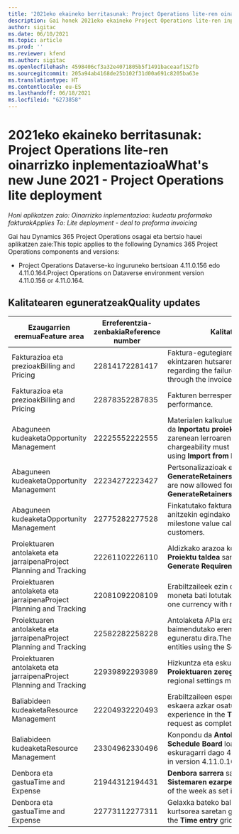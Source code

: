 ```yaml
---
title: '2021eko ekaineko berritasunak: Project Operations lite-ren oinarrizko inplementazioa'
description: Gai honek 2021eko ekaineko Project Operations lite-ren inplementazioan eskuragarri dauden kalitate-eguneratzeei buruzko informazioa eskaintzen du.
author: sigitac
ms.date: 06/10/2021
ms.topic: article
ms.prod: ''
ms.reviewer: kfend
ms.author: sigitac
ms.openlocfilehash: 4598406cf3a32e4071805b5f1491baceaaf152fb
ms.sourcegitcommit: 205a94ab4168de25b102f31d00a691c8205ba63e
ms.translationtype: HT
ms.contentlocale: eu-ES
ms.lasthandoff: 06/18/2021
ms.locfileid: "6273858"
---
```

# <a name="whats-new-june-2021---project-operations-lite-deployment"></a><span data-ttu-id="f9166-103">2021eko ekaineko berritasunak: Project Operations lite-ren oinarrizko inplementazioa</span><span class="sxs-lookup"><span data-stu-id="f9166-103">What's new June 2021 - Project Operations lite deployment</span></span>

<span data-ttu-id="f9166-104">_Honi aplikatzen zaio: Oinarrizko inplementazioa: kudeatu proformako fakturak_</span><span class="sxs-lookup"><span data-stu-id="f9166-104">_Applies To: Lite deployment - deal to proforma invoicing_</span></span>

<span data-ttu-id="f9166-105">Gai hau Dynamics 365 Project Operations osagai eta bertsio hauei aplikatzen zaie:</span><span class="sxs-lookup"><span data-stu-id="f9166-105">This topic applies to the following Dynamics 365 Project Operations components and versions:</span></span>

  - <span data-ttu-id="f9166-106">Project Operations Dataverse-ko inguruneko bertsioan 4.11.0.156 edo 4.11.0.164.</span><span class="sxs-lookup"><span data-stu-id="f9166-106">Project Operations on Dataverse environment version 4.11.0.156 or 4.11.0.164.</span></span>

## <a name="quality-updates"></a><span data-ttu-id="f9166-107">Kalitatearen eguneratzeak</span><span class="sxs-lookup"><span data-stu-id="f9166-107">Quality updates</span></span>

| <span data-ttu-id="f9166-108">**Ezaugarrien eremua**</span><span class="sxs-lookup"><span data-stu-id="f9166-108">**Feature area**</span></span> | <span data-ttu-id="f9166-109">**Erreferentzia-zenbakia**</span><span class="sxs-lookup"><span data-stu-id="f9166-109">**Reference number**</span></span> | <span data-ttu-id="f9166-110">**Kalitatearen eguneratzea**</span><span class="sxs-lookup"><span data-stu-id="f9166-110">**Quality update**</span></span> |
| --- | --- | --- |
| <span data-ttu-id="f9166-111">Fakturazioa eta prezioak</span><span class="sxs-lookup"><span data-stu-id="f9166-111">Billing and Pricing</span></span> | <span data-ttu-id="f9166-112">2281417</span><span class="sxs-lookup"><span data-stu-id="f9166-112">2281417</span></span> | <span data-ttu-id="f9166-113">Faktura-egutegiaren bidez faktura automatikoki sortzeko ekintzaren hutsaren inguruko arazoa konpondu da.</span><span class="sxs-lookup"><span data-stu-id="f9166-113">Fixed the issue regarding the failure of the automatic invoice creation action through the invoice schedule.</span></span> |
| <span data-ttu-id="f9166-114">Fakturazioa eta prezioak</span><span class="sxs-lookup"><span data-stu-id="f9166-114">Billing and Pricing</span></span> | <span data-ttu-id="f9166-115">2287835</span><span class="sxs-lookup"><span data-stu-id="f9166-115">2287835</span></span> |   <span data-ttu-id="f9166-116">Fakturen berrespena hobetu da.</span><span class="sxs-lookup"><span data-stu-id="f9166-116">Improved invoice confirmation performance.</span></span> |
| <span data-ttu-id="f9166-117">Abaguneen kudeaketa</span><span class="sxs-lookup"><span data-stu-id="f9166-117">Opportunity Management</span></span> | <span data-ttu-id="f9166-118">2222555</span><span class="sxs-lookup"><span data-stu-id="f9166-118">2222555</span></span> | <span data-ttu-id="f9166-119">Materialen kalkuluen kargagarritasuna behar bezala kopiatu behar da **Inportatu proiektuaren zenbatespenetik** erabiltzen ari zarenean lerroaren xehetasunak aipatzeko.</span><span class="sxs-lookup"><span data-stu-id="f9166-119">Material estimates chargeability must be correctly copied to quote line details when using **Import from Project Estimation**.</span></span> |
| <span data-ttu-id="f9166-120">Abaguneen kudeaketa</span><span class="sxs-lookup"><span data-stu-id="f9166-120">Opportunity Management</span></span> | <span data-ttu-id="f9166-121">2223427</span><span class="sxs-lookup"><span data-stu-id="f9166-121">2223427</span></span> | <span data-ttu-id="f9166-122">Pertsonalizazioak ekintzarako honetarako onartzen dira, **GenerateRetainersFromRetainerScheduleOptions**.</span><span class="sxs-lookup"><span data-stu-id="f9166-122">Customizations are now allowed for the action, **GenerateRetainersFromRetainerScheduleOptions**.</span></span> |
| <span data-ttu-id="f9166-123">Abaguneen kudeaketa</span><span class="sxs-lookup"><span data-stu-id="f9166-123">Opportunity Management</span></span> | <span data-ttu-id="f9166-124">2277528</span><span class="sxs-lookup"><span data-stu-id="f9166-124">2277528</span></span> | <span data-ttu-id="f9166-125">Finkatutako fakturazio mugarriaren balioa kalkulatzea bezero anitzekin egindako proiektuen kontratu lerroetarako.</span><span class="sxs-lookup"><span data-stu-id="f9166-125">Fixed billing milestone value calculation for project contract lines with multiple customers.</span></span> |
| <span data-ttu-id="f9166-126">Proiektuaren antolaketa eta jarraipena</span><span class="sxs-lookup"><span data-stu-id="f9166-126">Project Planning and Tracking</span></span> | <span data-ttu-id="f9166-127">2226110</span><span class="sxs-lookup"><span data-stu-id="f9166-127">2226110</span></span> | <span data-ttu-id="f9166-128">Aldizkako arazoa konpondu da **Sortu Eskakizuna** funtzioan **Proiektu taldea** saretan.</span><span class="sxs-lookup"><span data-stu-id="f9166-128">Fixed the intermittent issue with the **Generate Requirement** function in the **Project team** grid.</span></span> |
| <span data-ttu-id="f9166-129">Proiektuaren antolaketa eta jarraipena</span><span class="sxs-lookup"><span data-stu-id="f9166-129">Project Planning and Tracking</span></span> | <span data-ttu-id="f9166-130">2208109</span><span class="sxs-lookup"><span data-stu-id="f9166-130">2208109</span></span> | <span data-ttu-id="f9166-131">Erabiltzaileek ezin dute moneta batean proiektu bat sortu beste moneta bati lotutako egitekoekin.</span><span class="sxs-lookup"><span data-stu-id="f9166-131">Users can't create a project in one currency with related tasks in another currency.</span></span> |
| <span data-ttu-id="f9166-132">Proiektuaren antolaketa eta jarraipena</span><span class="sxs-lookup"><span data-stu-id="f9166-132">Project Planning and Tracking</span></span> | <span data-ttu-id="f9166-133">2258228</span><span class="sxs-lookup"><span data-stu-id="f9166-133">2258228</span></span> | <span data-ttu-id="f9166-134">Antolaketa APIa erabiliz **Programazioa** elementuarekin aldatzeko baimendutako eremuen zerrenda erabiltzen duten entitateak eguneratu dira.</span><span class="sxs-lookup"><span data-stu-id="f9166-134">The list of fields allowed to modify with **Scheduling** entities using the Schedule API has been updated.</span></span> |
| <span data-ttu-id="f9166-135">Proiektuaren antolaketa eta jarraipena</span><span class="sxs-lookup"><span data-stu-id="f9166-135">Project Planning and Tracking</span></span> | <span data-ttu-id="f9166-136">2293989</span><span class="sxs-lookup"><span data-stu-id="f9166-136">2293989</span></span> | <span data-ttu-id="f9166-137">Hizkuntza eta eskualde ezarpen zuzenak pasatu behar dira **Proiektuaren zereginak** saretara.</span><span class="sxs-lookup"><span data-stu-id="f9166-137">The correct language and regional settings must be passed to the **Project Tasks** grid.</span></span>|
| <span data-ttu-id="f9166-138">Baliabideen kudeaketa</span><span class="sxs-lookup"><span data-stu-id="f9166-138">Resource Management</span></span> | <span data-ttu-id="f9166-139">2220493</span><span class="sxs-lookup"><span data-stu-id="f9166-139">2220493</span></span> | <span data-ttu-id="f9166-140">Erabiltzaileen esperientzia konpondu da **Egitekoa** saretan baliabide eskaera azkar osatuta dagoela markatzean.</span><span class="sxs-lookup"><span data-stu-id="f9166-140">Fixed the user experience in the **Task** grid when quickly marking a resource request as complete.</span></span> |
| <span data-ttu-id="f9166-141">Baliabideen kudeaketa</span><span class="sxs-lookup"><span data-stu-id="f9166-141">Resource Management</span></span> | <span data-ttu-id="f9166-142">2330496</span><span class="sxs-lookup"><span data-stu-id="f9166-142">2330496</span></span> | <span data-ttu-id="f9166-143">Konpondu da **Antolaketa taula** kargatzearen arazoa.</span><span class="sxs-lookup"><span data-stu-id="f9166-143">Fixed the **Schedule Board** loading issue.</span></span> <span data-ttu-id="f9166-144">(Kalitatearen eguneratzea eskuragarri dago 4.11.0.164 bertsioan)</span><span class="sxs-lookup"><span data-stu-id="f9166-144">(Quality update is available in version 4.11.0.164)</span></span> |
| <span data-ttu-id="f9166-145">Denbora eta gastua</span><span class="sxs-lookup"><span data-stu-id="f9166-145">Time and Expense</span></span> | <span data-ttu-id="f9166-146">2194431</span><span class="sxs-lookup"><span data-stu-id="f9166-146">2194431</span></span> | <span data-ttu-id="f9166-147">**Denbora sarrera** saretak aste hasieran errespetatu behar du **Sistemaren ezarpenetan**.</span><span class="sxs-lookup"><span data-stu-id="f9166-147">The **Time entry** grid must honor the start of the week as set in the **System settings**.</span></span> |
| <span data-ttu-id="f9166-148">Denbora eta gastua</span><span class="sxs-lookup"><span data-stu-id="f9166-148">Time and Expense</span></span> | <span data-ttu-id="f9166-149">2277311</span><span class="sxs-lookup"><span data-stu-id="f9166-149">2277311</span></span> | <span data-ttu-id="f9166-150">Gelaxka bateko balioa ezabatu ondoren **Denbora sarrera** saretan, kurtsorea saretan geratzen da.</span><span class="sxs-lookup"><span data-stu-id="f9166-150">After you delete the value in a cell in the **Time entry** grid, the cursor remains in the grid.</span></span> |
